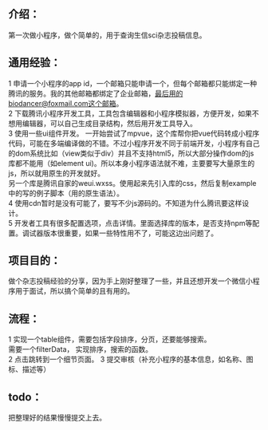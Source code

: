 ## 介绍：  
第一次做小程序，做个简单的，用于查询生信sci杂志投稿信息。  

## 通用经验：  
1 申请一个小程序的app id，一个邮箱只能申请一个，但每个邮箱都只能绑定一种腾讯的服务。我的其他邮箱都绑定了企业邮箱，最后用的biodancer@foxmail.com这个邮箱。  
2 下载腾讯小程序开发工具，工具包含编辑器和小程序模拟器，方便开发，如果不想用编辑器，可以自己生成目录结构，然后用开发工具导入。  
3 使用一些ui组件开发。
    一开始尝试了mpvue，这个库帮你把vue代码转成小程序代码，可能在多端编译做的不错。不过小程序开发不同于前端开发，小程序有自己的dom系统比如（view类似于div）并且不支持html5，所以大部分操作dom的js库都不能用（如element ui)。所以本身小程序语法就不难，主要要写大量原生的js，所以就用原生的开发就好。  
    另一个库是腾讯自家的weui.wxss。使用起来先引入库的css，然后复制example中的写的例子脚本（用的原生语法）。  
4 使用cdn暂时是没有可能了，要写不少js源码的。不知道为什么腾讯要这样设计。  
5 开发者工具有很多配置选项，点击详情。里面选择库的版本，是否支持npm等配置。调试器版本很重要，如果一些特性用不了，可能这边出问题了。  

## 项目目的：  
做个杂志投稿经验的分享，因为手上刚好整理了一些，并且还想开发一个微信小程序用于面试，所以搞个简单的且有用的。  

## 流程：
1 实现一个table组件，需要包括字段排序，分页，还要能够搜索。  
需要一个filterData，
实现排序，搜索的函数。  
2 点击跳转到一个细节页面。 
3 提交审核（补充小程序的基本信息，如名称、图标、描述等）

## todo：  
把整理好的结果慢慢提交上去。  